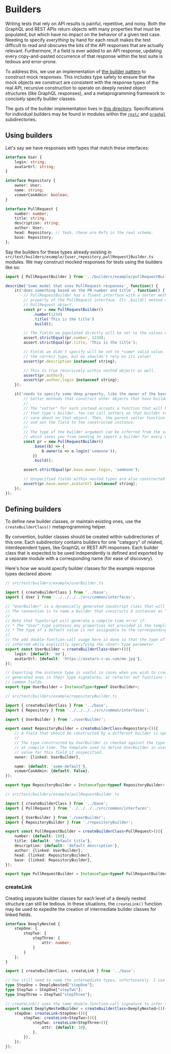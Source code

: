 # Builders

Writing tests that rely on API results is painful, repetitive, and noisy. Both the GraphQL and REST APIs return objects with many properties that must be populated, but which have no impact on the behavior of a given test case. Needing to specify _everything_ by hand for each result makes the test difficult to read and obscures the bits of the API responses that are actually relevant. Furthermore, if a field is ever added to an API response, updating every copy-and-pasted occurrence of that response within the test suite is tedious and error-prone.

To address this, we use an implementation of [the builder pattern](https://en.wikipedia.org/wiki/Builder_pattern) to construct mock responses. This includes type safety to ensure that the mock objects we construct are consistent with the response types of the real API, recursive construction to operate on deeply nested object structures (like GraphQL responses), and a metaprogramming framework to concisely specify builder classes.

The guts of the builder implementation lives in [this directory](base.ts). Specifications for individual builders may be found in modules within the [`rest/`](rest) and [`graphql`](graphql) subdirectories.

## Using builders

Let's say we have responses with types that match these interfaces:

```ts
interface User {
	login: string;
	avatarUrl: string;
}

interface Repository {
	owner: User;
	name: string;
	viewerCanAdmin: boolean;
}

interface PullRequest {
	number: number;
	title: string;
	description: string;
	author: User;
	head: Repository; // Yeah, these are Refs in the real schema.
	base: Repository;
};
```

Say the builders for these types already existing in `src/test/builders/example/{user,repository,pullRequest}Builder.ts` modules. We may construct mocked responses for tests using the builders like so:

```ts
import { PullRequestBuilder } from '../builders/example/pullRequestBuilder';

describe('Some model that uses PullRequest responses', function() {
	it('does something based on the PR number and title', function() {
		// PullRequestBuilder has a fluent interface with a setter method corresponding to each
		// property of the PullRequest interface. Its .build() method returns a fully-constructed
		// PullRequest object.
		const pr = new PullRequestBuilder()
			.number(1234)
			.title('This is the title')
			.build();

		// The fields we populated directly will be set to the values we gave them.
		assert.strictEqual(pr.number, 1234);
		assert.strictEqual(pr.title, 'This is the title');

		// Fields we didn't specify will be set to *some* valid value. This is guaranteed to be
		// the correct type, but we shouldn't rely on its value!
		assert(pr.description instanceof string);

		// This is true recursively within nested objects as well.
		assert(pr.author);
		assert(pr.author.login instanceof string);
	});

	it('needs to specify some deep property, like the owner of the base repository', function() {
		// Setter methods that construct other objects that have builders work a little differently.
		//
		// The "setter" for each instead accepts a function that will be called with an instance of
		// that type's builder. You can call setters on that builder to populate any fields that you
		// care about on that object. Then, the parent setter function will call "build()" for you
		// and set the field to the constructed instance.
		//
		// The type of the builder argument can be inferred from the setter function's signature,
		// which saves you from needing to import a builder for every nested type.
		const pr = new PullRequestBuilder()
			.base((b) => {
				b.owner(o => o.login('someone'));
			})
			.build();

		assert.strictEqual(pr.base.owner.login, 'someone');

		// Unspecified fields within nested types are also constructed to some valid default value.
		assert(pr.base.owner.avatarUrl instanceof string);
	});
});
```

## Defining builders

To define new builder classes, or maintain existing ones, use the `createBuilderClass()` metaprogramming helper.

By convention, builder classes should be created within subdirectories of this one. Each subdirectory contains builders for one "category" of related, interdependent types, like GraphQL or REST API responses. Each builder class that is expected to be used independently is defined and exported by a separate module with a corresponding name (for ease of discovery).

Here's how we would specify builder classes for the example response types declared above:

```ts
// src/test/builders/example/userBuilder.ts

import { createBuilderClass } from '../base';
import { User } from '../../../../src/common/interfaces';

// "UserBuilder" is a dynamically generated JavaScript class that will construct "User" objects.
// The convention is to name a builder that constructs X instances as "XBuilder".
//
// Note that TypeScript will generate a compile-time error if:
// * The "User" type contains any properties not provided in the template object.
// * The type of a default value is not assignable to the corresponding "User" property.
//
// The odd double-function-call usage here is done so that the type of the template object may be
// inferred while explicitly specifying the <User> type parameter.
export const UserBuilder = createBuilderClass<User>()({
	login: {default: 'me'},
	avatarUrl: {default: 'https://avatars-r-us.com/me.jpg'},
});

// Exporting the instance type is useful in cases when you wish to create custom builders that reference
// generated ones in their type signatures, or refactor out functions that operate on a builder to set
// common fields.
export type UserBuilder = InstanceType<typeof UserBuilder>;
```

```ts
// src/test/builders/example/repositoryBuilder.ts

import { createBuilderClass } from '../base';
import { Repository } from '../../../../src/common/interfaces';

import { UserBuilder } from './userBuilder';

export const RepositoryBuilder = createBuilderClass<Repository>()({
	// A field that should be constructed by a different builder is specified as "{linked: BuilderClass}".
	//
	// The type constructed by UserBuilder is checked against the type of the "owner" field on Repository
	// at compile time. The template used to define UserBuilder in user.ts is used to construct a default
	// value for this field if unspecified.
	owner: {linked: UserBuilder},

	name: {default: 'some-default'},
	viewerCanAdmin: {default: false},
});

export type RepositoryBuilder = InstanceType<typeof RepositoryBuilder>;
```

```ts
// src/test/builders/example/pullRequestBuilder.ts

import { createBuilderClass } from '../base';
import { PullRequest } from '../../../../src/common/interfaces';

import { UserBuilder } from './userBuilder';
import { RepositoryBuilder } from './repositoryBuilder';

export const PullRequestBuilder = createBuilderClass<PullRequest>()({
	number: {default: 100},
	title: {default: 'default title'},
	description: {default: 'default description'},
	author: {linked: UserBuilder},
	head: {linked: RepositoryBuilder},
	base: {linked: RepositoryBuilder},
});

export type PullRequestBuilder = InstanceType<typeof PullRequestBuilder>;
```

### createLink

Creating separate builder classes for each level of a deeply nested structure can still be tedious. In these situations, the `createLink()` function may be used to expedite the creation of intermediate builder classes for linked fields.

```ts
interface DeeplyNested {
	stepOne: {
		stepTwo: {
			stepThree: {
				attr: number;
			}
		}
	};
}

import { createBuilderClass, createLink } from '../base';

// You still need to name the intermediate types, unfortunately. I use type aliases to make this somewhat more concise.
type StepOne = DeeplyNested["stepOne"];
type StepTwo = StepOne["stepTwo"];
type StepThree = StepTwo["stepThree"];

// createLink() uses the same double-function-call signature to infer the type of its template correctly.
export const DeeplyNestedBuilder = createBuilderClass<DeeplyNested>()({
	stepOne: createLink<StepOne>()({
		stepTwo: createLink<StepTwo>()({
			stepTwo: createLink<StepThree>(){
				attr: {default: 10},
			},
		}),
	});
});
```